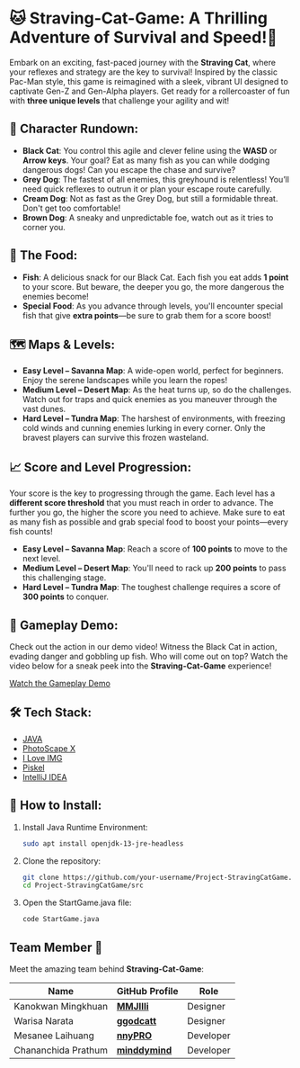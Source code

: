 # 🐱 Straving-Cat-Game: A Thrilling Adventure of Survival and Speed!🐶

Embark on an exciting, fast-paced journey with the **Straving Cat**, where your reflexes and strategy are the key to survival! Inspired by the classic Pac-Man style, this game is reimagined with a sleek, vibrant UI designed to captivate Gen-Z and Gen-Alpha players. Get ready for a rollercoaster of fun with **three unique levels** that challenge your agility and wit!

## 🐾 Character Rundown:
- **Black Cat**: You control this agile and clever feline using the **WASD** or **Arrow keys**. Your goal? Eat as many fish as you can while dodging dangerous dogs! Can you escape the chase and survive?
- **Grey Dog**: The fastest of all enemies, this greyhound is relentless! You’ll need quick reflexes to outrun it or plan your escape route carefully.
- **Cream Dog**: Not as fast as the Grey Dog, but still a formidable threat. Don't get too comfortable!
- **Brown Dog**: A sneaky and unpredictable foe, watch out as it tries to corner you.

## 🍴 The Food:
- **Fish**: A delicious snack for our Black Cat. Each fish you eat adds **1 point** to your score. But beware, the deeper you go, the more dangerous the enemies become!
- **Special Food**: As you advance through levels, you'll encounter special fish that give **extra points**—be sure to grab them for a score boost!

## 🗺️ Maps & Levels:
- **Easy Level – Savanna Map**: A wide-open world, perfect for beginners. Enjoy the serene landscapes while you learn the ropes!
- **Medium Level – Desert Map**: As the heat turns up, so do the challenges. Watch out for traps and quick enemies as you maneuver through the vast dunes.
- **Hard Level – Tundra Map**: The harshest of environments, with freezing cold winds and cunning enemies lurking in every corner. Only the bravest players can survive this frozen wasteland.

## 📈 Score and Level Progression:
Your score is the key to progressing through the game. Each level has a **different score threshold** that you must reach in order to advance. The further you go, the higher the score you need to achieve. Make sure to eat as many fish as possible and grab special food to boost your points—every fish counts!

- **Easy Level – Savanna Map**: Reach a score of **100 points** to move to the next level.
- **Medium Level – Desert Map**: You'll need to rack up **200 points** to pass this challenging stage.
- **Hard Level – Tundra Map**: The toughest challenge requires a score of **300 points** to conquer.

## 🎥 Gameplay Demo:
Check out the action in our demo video! Witness the Black Cat in action, evading danger and gobbling up fish. Who will come out on top? Watch the video below for a sneak peek into the **Straving-Cat-Game** experience!

[Watch the Gameplay Demo](https://drive.google.com/file/d/1wRT1DZVfcq2nm9dClRsmRhJZTqf1CM-t/view?usp=sharing)

## 🛠️ Tech Stack:
- [JAVA](https://www.oracle.com/java/)
- [PhotoScape X](https://x.photoscape.org/)
- [I Love IMG](https://www.iloveimg.com/)
- [Piskel](https://www.piskelapp.com/)
- [IntelliJ IDEA](https://www.jetbrains.com/idea/)

## 🚀 How to Install:
1. Install Java Runtime Environment:
   ```bash
   sudo apt install openjdk-13-jre-headless
2. Clone the repository:
   ```bash
   git clone https://github.com/your-username/Project-StravingCatGame.git
   cd Project-StravingCatGame/src
   ```
3. Open the StartGame.java file:
   ```bash
   code StartGame.java
   ```
## Team Member 🤝

Meet the amazing team behind **Straving-Cat-Game**:

Name                         | GitHub Profile                                    | Role                |
-----------------------------|---------------------------------------------------|---------------------|
Kanokwan Mingkhuan            | [**MMJIIIi**](https://github.com/MMJIIIi)        | Designer            |
Warisa Narata                | [**ggodcatt**](https://github.com/ggodcatt)       | Designer            |
Mesanee Laihuang             | [**nnyPRO**](https://github.com/nnyPRO)           | Developer           |
Chananchida Prathum          | [**minddymind**](https://github.com/minddymind)   | Developer           |

